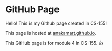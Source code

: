# GitHub Page
Hello! This is my Github page created in CS-155!

This page is hosted at [anakamart.github.io](https://anakamart.github.io/).

This GitHub page is for module 4 in CS-155. 👍
